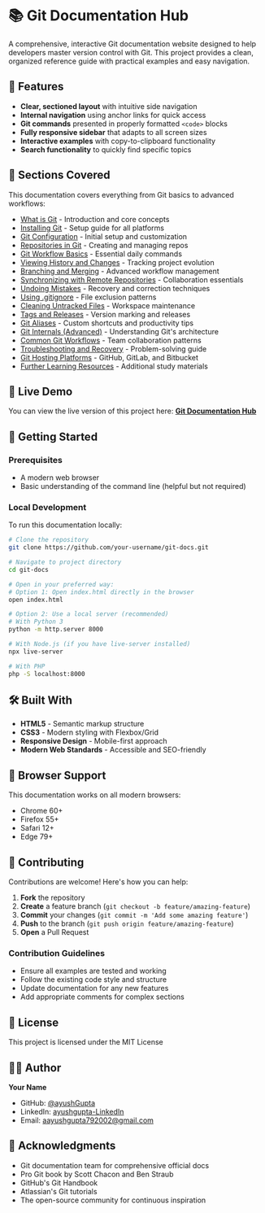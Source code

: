 # 📚 Git Documentation Hub

A comprehensive, interactive Git documentation website designed to help developers master version control with Git. This project provides a clean, organized reference guide with practical examples and easy navigation.

## 🧠 Features

- **Clear, sectioned layout** with intuitive side navigation
- **Internal navigation** using anchor links for quick access
- **Git commands** presented in properly formatted `<code>` blocks
- **Fully responsive sidebar** that adapts to all screen sizes
- **Interactive examples** with copy-to-clipboard functionality
- **Search functionality** to quickly find specific topics

## 📑 Sections Covered

This documentation covers everything from Git basics to advanced workflows:

- [What is Git](#what-is-git) - Introduction and core concepts
- [Installing Git](#installing-git) - Setup guide for all platforms
- [Git Configuration](#git-configuration) - Initial setup and customization
- [Repositories in Git](#repositories-in-git) - Creating and managing repos
- [Git Workflow Basics](#git-workflow-basics) - Essential daily commands
- [Viewing History and Changes](#viewing-history-and-changes) - Tracking project evolution
- [Branching and Merging](#branching-and-merging) - Advanced workflow management
- [Synchronizing with Remote Repositories](#synchronizing-with-remote-repositories) - Collaboration essentials
- [Undoing Mistakes](#undoing-mistakes) - Recovery and correction techniques
- [Using .gitignore](#using-gitignore) - File exclusion patterns
- [Cleaning Untracked Files](#cleaning-untracked-files) - Workspace maintenance
- [Tags and Releases](#tags-and-releases) - Version marking and releases
- [Git Aliases](#git-aliases) - Custom shortcuts and productivity tips
- [Git Internals (Advanced)](#git-internals-advanced) - Understanding Git's architecture
- [Common Git Workflows](#common-git-workflows) - Team collaboration patterns
- [Troubleshooting and Recovery](#troubleshooting-and-recovery) - Problem-solving guide
- [Git Hosting Platforms](#git-hosting-platforms) - GitHub, GitLab, and Bitbucket
- [Further Learning Resources](#further-learning-resources) - Additional study materials

## 🔗 Live Demo

You can view the live version of this project here: **[Git Documentation Hub](https://predator792002.github.io/Git_Tech_Doc/)**  

## 🚀 Getting Started

### Prerequisites
- A modern web browser
- Basic understanding of the command line (helpful but not required)

### Local Development

To run this documentation locally:

```bash
# Clone the repository
git clone https://github.com/your-username/git-docs.git

# Navigate to project directory
cd git-docs

# Open in your preferred way:
# Option 1: Open index.html directly in the browser
open index.html

# Option 2: Use a local server (recommended)
# With Python 3
python -m http.server 8000

# With Node.js (if you have live-server installed)
npx live-server

# With PHP
php -S localhost:8000
```

## 🛠️ Built With

- **HTML5** - Semantic markup structure
- **CSS3** - Modern styling with Flexbox/Grid
- **Responsive Design** - Mobile-first approach
- **Modern Web Standards** - Accessible and SEO-friendly

## 📱 Browser Support

This documentation works on all modern browsers:
- Chrome 60+
- Firefox 55+
- Safari 12+
- Edge 79+

## 🤝 Contributing

Contributions are welcome! Here's how you can help:

1. **Fork** the repository
2. **Create** a feature branch (`git checkout -b feature/amazing-feature`)
3. **Commit** your changes (`git commit -m 'Add some amazing feature'`)
4. **Push** to the branch (`git push origin feature/amazing-feature`)
5. **Open** a Pull Request

### Contribution Guidelines

- Ensure all examples are tested and working
- Follow the existing code style and structure
- Update documentation for any new features
- Add appropriate comments for complex sections

## 📄 License

This project is licensed under the MIT License

## 👨‍💻 Author

**Your Name**
- GitHub: [@ayushGupta](https://github.com/Predator792002)
- LinkedIn: [ayushgupta-LinkedIn](https://www.linkedin.com/in/aayush-gupta-568403260/)
- Email: aayushgupta792002@gmail.com

## 🙏 Acknowledgments

- Git documentation team for comprehensive official docs
- Pro Git book by Scott Chacon and Ben Straub
- GitHub's Git Handbook
- Atlassian's Git tutorials
- The open-source community for continuous inspiration
